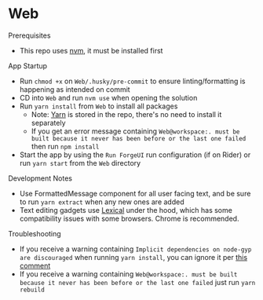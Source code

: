 # Web

Prerequisites
- This repo uses [nvm](https://github.com/nvm-sh/nvm#intro), it must be installed first

App Startup
- Run `chmod +x` on `Web/.husky/pre-commit` to ensure linting/formatting is happening as intended on commit
- CD into `Web` and run `nvm use` when opening the solution
- Run `yarn install` from `Web` to install all packages
  - Note: [Yarn](https://yarnpkg.com/) is stored in the repo, there's no need to install it separately
  - If you get an error message containing ` Web@workspace:. must be built because it never has been before or the last one failed
    ` then run `npm install`
- Start the app by using the `Run ForgeUI` run configuration (if on Rider) or run `yarn start` from the `Web` directory

Development Notes
- Use FormattedMessage component for all user facing text, and be sure to run `yarn extract` when any new ones are added
- Text editing gadgets use [Lexical](lexical.dev) under the hood, which has some compatibility issues with some browsers. Chrome is recommended.

Troubleshooting
- If you receive a warning containing `Implicit dependencies on node-gyp are discouraged` when running `yarn install`, you can ignore it per [this comment](https://github.com/yarnpkg/yarn/issues/8052#issuecomment-735764698)
- If you receive a warning containing `Web@workspace:. must be built because it never has been before or the last one failed` just run `yarn rebuild`
